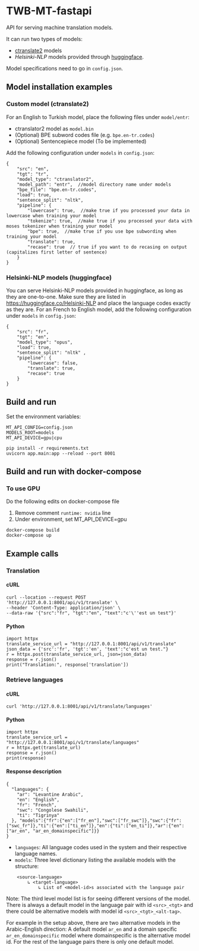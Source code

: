 # TWB-MT-fastapi

API for serving machine translation models. 

It can run two types of models:
- [ctranslate2](https://github.com/OpenNMT/CTranslate2) models
- _Helsinki-NLP_ models provided through [huggingface](https://huggingface.co/Helsinki-NLP).

Model specifications need to go in `config.json`.

## Model installation examples

### Custom model (ctranslate2)

For an English to Turkish model, place the following files under `model/entr`: 

- ctranslator2 model as `model.bin`
- (Optional) BPE subword codes file (e.g. `bpe.en-tr.codes`)
- (Optional) Sentencepiece model (To be implemented)

Add the following configuration under `models` in `config.json`:

```
{
    "src": "en",
    "tgt": "tr",
    "model_type": "ctranslator2",
    "model_path": "entr",  //model directory name under models
    "bpe_file": "bpe.en-tr.codes",
    "load": true,
    "sentence_split": "nltk",
    "pipeline": {
        "lowercase": true,  //make true if you processed your data in lowercase when training your model 
        "tokenize": true,  //make true if you processed your data with moses tokenizer when training your model 
        "bpe": true,  //make true if you use bpe subwording when training your model 
        "translate": true,  
        "recase": true  // true if you want to do recasing on output (capitalizes first letter of sentence)
    }
}
```

### Helsinki-NLP models (huggingface)

You can serve Helsinki-NLP models provided in huggingface, as long as they are one-to-one. Make sure they are listed in https://huggingface.co/Helsinki-NLP and place the language codes exactly as they are. 
For an French to English model, add the following configuration under `models` in `config.json`:

```
{
    "src": "fr",
    "tgt": "en",
    "model_type": "opus",
    "load": true,
    "sentence_split": "nltk" ,
    "pipeline": {
        "lowercase": false,
        "translate": true,
        "recase": true
    }
}
```

## Build and run

Set the environment variables:
```
MT_API_CONFIG=config.json
MODELS_ROOT=models
MT_API_DEVICE=gpu|cpu
```

```
pip install -r requirements.txt
uvicorn app.main:app --reload --port 8001
```

## Build and run with docker-compose

### To use GPU

Do the following edits on docker-compose file
1. Remove comment `runtime: nvidia` line
2. Under environment, set MT_API_DEVICE=gpu

```
docker-compose build
docker-compose up
```

## Example calls

### Translation

#### cURL

```
curl --location --request POST 'http://127.0.0.1:8001/api/v1/translate' \
--header 'Content-Type: application/json' \
--data-raw '{"src":"fr", "tgt":"en", "text":"c'\''est un test"}'
```

#### Python

```
import httpx
translate_service_url = "http://127.0.0.1:8001/api/v1/translate"
json_data = {'src':'fr', 'tgt':'en', 'text':"c'est un test."}
r = httpx.post(translate_service_url, json=json_data)
response = r.json()
print("Translation:", response['translation'])
```

### Retrieve languages

#### cURL

```
curl 'http://127.0.0.1:8001/api/v1/translate/languages'
```

#### Python
```
import httpx
translate_service_url = "http://127.0.0.1:8001/api/v1/translate/languages"
r = httpx.get(translate_url)
response = r.json()
print(response)
```

#### Response description

```
{
  "languages": {
    "ar": "Levantine Arabic",
    "en": "English",
    "fr": "French",
    "swc": "Congolese Swahili",
    "ti": "Tigrinya"
  }, "models":{"fr":{"en":["fr_en"],"swc":["fr_swc"]},"swc":{"fr":["swc_fr"]},"ti":{"en":["ti_en"]},"en":{"ti":["en_ti"]},"ar":{"en":["ar_en", "ar_en_domainspecific"]}}
}
```

- `languages`: All language codes used in the system and their respective language names.
- `models`: Three level dictionary listing the available models with the structure:
```
    <source-language>
        ↳ <target-language>
            ↳ List of <model-id>s associated with the language pair
```

Note: The third level model list is for seeing different versions of the model. There is always a default model in the language pair with id `<src>_<tgt>` and there could be alternative models with model id `<src>_<tgt>_<alt-tag>`. 

For example in the setup above, there are two alternative models in the Arabic-English direction: A default model `ar_en` and a domain specific `ar_en_domainspecific` model where domainspecific is the alternative model id. For the rest of the language pairs there is only one default model. 

